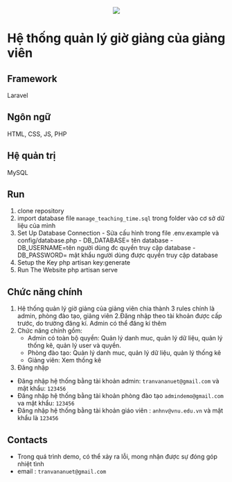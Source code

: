<p align="center"><img src="https://laravel.com/assets/img/components/logo-laravel.svg"></p>

<p align="center">
  
  
# Hệ thống quản lý giờ giảng của giảng viên
## Framework 
  Laravel
## Ngôn ngữ
  HTML, CSS, JS, PHP
  
## Hệ quản trị 
  MySQL
## Run
  1. clone repository
  2. import database  file `manage_teaching_time.sql` trong folder vào cơ sở dữ liệu của mình
  3. Set Up Database Connection
    - Sửa cấu hình trong file .env.example và config/database.php
    - DB_DATABASE= tên database
    - DB_USERNAME=tên người dùng đc quyền truy cập database
    - DB_PASSWORD= mật khẩu người dùng được quyền truy cập database
  4. Setup the Key php artisan key:generate
  5. Run The Website php artisan serve
## Chức năng chính
1. Hệ thống quản lý giờ giảng của giảng viên chia thành 3 rules chính là admin, phòng đào tạo, giảng viên
2.Đăng nhập theo tài khoản được cấp trước, do trường đăng kí. Admin có thể đăng kí thêm
3. Chức năng chính gồm: 
    - Admin có toàn bộ quyền: Quản lý danh muc, quản lý dữ liệu, quản lý thống kê, quản lý user và quyền.
    - Phòng đào tạo:  Quản lý danh muc, quản lý dữ liệu, quản lý thống kê
    - Giảng viên: Xem thống kê
4. Đăng nhập  
- Đăng nhập hệ thống bằng tài khoản admin:  `tranvananuet@gmail.com` và mật khẩu: `123456` 
- Đăng nhập hệ thống bằng tài khoản phòng đào tạo `admindemo@gmail.com` va mật khẩu: `123456`
- Đăng nhập hệ thống bằng tài khoản giáo viên : `anhnv@vnu.edu.vn` và mật khẩu là `123456`
## Contacts
- Trong quá trình demo, có thể xảy ra lỗi, mong nhận được sự đóng góp nhiệt tình
- email : `tranvananuet@gmail.com`
